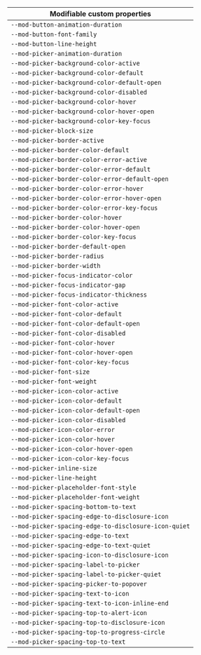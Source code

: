 | Modifiable custom properties                         |
| ---------------------------------------------------- |
| `--mod-button-animation-duration`                    |
| `--mod-button-font-family`                           |
| `--mod-button-line-height`                           |
| `--mod-picker-animation-duration`                    |
| `--mod-picker-background-color-active`               |
| `--mod-picker-background-color-default`              |
| `--mod-picker-background-color-default-open`         |
| `--mod-picker-background-color-disabled`             |
| `--mod-picker-background-color-hover`                |
| `--mod-picker-background-color-hover-open`           |
| `--mod-picker-background-color-key-focus`            |
| `--mod-picker-block-size`                            |
| `--mod-picker-border-active`                         |
| `--mod-picker-border-color-default`                  |
| `--mod-picker-border-color-error-active`             |
| `--mod-picker-border-color-error-default`            |
| `--mod-picker-border-color-error-default-open`       |
| `--mod-picker-border-color-error-hover`              |
| `--mod-picker-border-color-error-hover-open`         |
| `--mod-picker-border-color-error-key-focus`          |
| `--mod-picker-border-color-hover`                    |
| `--mod-picker-border-color-hover-open`               |
| `--mod-picker-border-color-key-focus`                |
| `--mod-picker-border-default-open`                   |
| `--mod-picker-border-radius`                         |
| `--mod-picker-border-width`                          |
| `--mod-picker-focus-indicator-color`                 |
| `--mod-picker-focus-indicator-gap`                   |
| `--mod-picker-focus-indicator-thickness`             |
| `--mod-picker-font-color-active`                     |
| `--mod-picker-font-color-default`                    |
| `--mod-picker-font-color-default-open`               |
| `--mod-picker-font-color-disabled`                   |
| `--mod-picker-font-color-hover`                      |
| `--mod-picker-font-color-hover-open`                 |
| `--mod-picker-font-color-key-focus`                  |
| `--mod-picker-font-size`                             |
| `--mod-picker-font-weight`                           |
| `--mod-picker-icon-color-active`                     |
| `--mod-picker-icon-color-default`                    |
| `--mod-picker-icon-color-default-open`               |
| `--mod-picker-icon-color-disabled`                   |
| `--mod-picker-icon-color-error`                      |
| `--mod-picker-icon-color-hover`                      |
| `--mod-picker-icon-color-hover-open`                 |
| `--mod-picker-icon-color-key-focus`                  |
| `--mod-picker-inline-size`                           |
| `--mod-picker-line-height`                           |
| `--mod-picker-placeholder-font-style`                |
| `--mod-picker-placeholder-font-weight`               |
| `--mod-picker-spacing-bottom-to-text`                |
| `--mod-picker-spacing-edge-to-disclosure-icon`       |
| `--mod-picker-spacing-edge-to-disclosure-icon-quiet` |
| `--mod-picker-spacing-edge-to-text`                  |
| `--mod-picker-spacing-edge-to-text-quiet`            |
| `--mod-picker-spacing-icon-to-disclosure-icon`       |
| `--mod-picker-spacing-label-to-picker`               |
| `--mod-picker-spacing-label-to-picker-quiet`         |
| `--mod-picker-spacing-picker-to-popover`             |
| `--mod-picker-spacing-text-to-icon`                  |
| `--mod-picker-spacing-text-to-icon-inline-end`       |
| `--mod-picker-spacing-top-to-alert-icon`             |
| `--mod-picker-spacing-top-to-disclosure-icon`        |
| `--mod-picker-spacing-top-to-progress-circle`        |
| `--mod-picker-spacing-top-to-text`                   |
